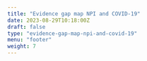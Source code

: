 ```yaml
---
title: "Evidence gap map NPI and COVID-19"
date: 2023-08-29T10:18:00Z
draft: false
type: "evidence-gap-map-npi-and-covid-19"
menu: "footer"
weight: 7
---
```


